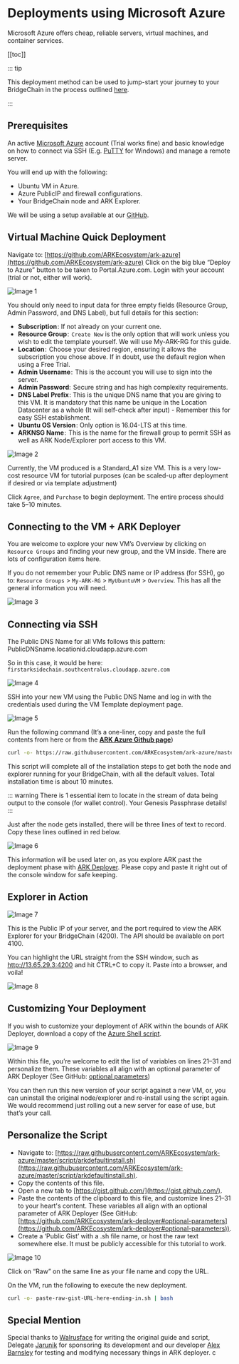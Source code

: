 # Deployments using Microsoft Azure

Microsoft Azure offers cheap, reliable servers, virtual machines, and container services.

[[toc]]

::: tip

This deployment method can be used to jump-start your journey to your BridgeChain in the process outlined [here](/deployer/deployer.html).

:::

## Prerequisites

An active [Microsoft Azure](https://azure.microsoft.com/en-us/) account (Trial works fine) and basic knowledge on how to connect via SSH (E.g. [PuTTY](https://www.putty.org/) for Windows) and manage a remote server.

You will end up with the following:

- Ubuntu VM in Azure.
- Azure PublicIP and firewall configurations.
- Your BridgeChain node and ARK Explorer.

We will be using a setup available at our [GitHub](https://github.com/ARKEcosystem/ark-azure).

## Virtual Machine Quick Deployment

Navigate to: [https://github.com/ARKEcosystem/ark-azure](https://github.com/ARKEcosystem/ark-azure)
Click on the big blue “Deploy to Azure” button to be taken to Portal.Azure.com. Login with your account (trial or not, either will work).

![Image 1](./assets/setup-with-azure/1.jpeg)

You should only need to input data for three empty fields (Resource Group, Admin Password, and DNS Label), but full details for this section:

- **Subscription** : If not already on your current one.
- **Resource Group** :  `Create New` is the only option that will work unless you wish to edit the template yourself. We will use My-ARK-RG for this guide.
- **Location** :  Choose your desired region, ensuring it allows the subscription you chose above. If in doubt, use the default region when using a Free Trial.
- **Admin Username** :  This is the account you will use to sign into the server.
- **Admin Password**:  Secure string and has high complexity requirements.
- **DNS Label Prefix** : This is the unique DNS name that you are giving to this VM. It is mandatory that this name be unique in the Location Datacenter as a whole (It will self-check after input) - Remember this for easy SSH establishment.
- **Ubuntu OS Version** : Only option is 16.04-LTS at this time.
- **ARKNSG Name** :  This is the name for the firewall group to permit SSH as well as ARK Node/Explorer port access to this VM.

![Image 2](./assets/setup-with-azure/2.png)

Currently, the VM produced is a Standard_A1 size VM. This is a very low-cost resource VM for tutorial purposes (can be scaled-up after deployment if desired or via template adjustment)

Click `Agree`, and `Purchase` to begin deployment. The entire process should take 5–10 minutes.

## Connecting to the VM + ARK Deployer

You are welcome to explore your new VM’s Overview by clicking on `Resource Groups` and finding your new group, and the VM inside. There are lots of configuration items here.

If you do not remember your Public DNS name or IP address (for SSH), go to: `Resource Groups` > `My-ARK-RG` > `MyUbuntuVM` > `Overview`. This has all the general information you will need.

![Image 3](./assets/setup-with-azure/3.jpeg)

## Connecting via SSH

The Public DNS Name for all VMs follows this pattern:
PublicDNSname.locationid.cloudapp.azure.com

So in this case, it would be here: `firstarksidechain.southcentralus.cloudapp.azure.com`

![Image 4](./assets/setup-with-azure/4.png)

SSH into your new VM using the Public DNS Name and log in with the credentials used during the VM Template deployment page.

![Image 5](./assets/setup-with-azure/5.png)

Run the following command (It’s a one-liner, copy and paste the full contents from here or from the **[ARK Azure Github page](https://github.com/ARKEcosystem/ark-azure)**)

```bash
curl -o- https://raw.githubusercontent.com/ARKEcosystem/ark-azure/master/script/arkdefaultinstall.sh | bash
```

This script will complete all of the installation steps to get both the node and explorer running for your BridgeChain, with all the default values. Total installation time is about 10 minutes.

::: warning
There is 1 essential item to locate in the stream of data being output to the console (for wallet control). Your Genesis Passphrase details!
:::

Just after the node gets installed, there will be three lines of text to record. Copy these lines outlined in red below.

![Image 6](./assets/setup-with-azure/6.jpeg)

This information will be used later on, as you explore ARK past the deployment phase with [ARK Deployer](https://github.com/ARKEcosystem/ark-deployer). Please copy and paste it right out of the console window for safe keeping.

## Explorer in Action

![Image 7](./assets/setup-with-azure/7.png)

This is the Public IP of your server, and the port required to view the ARK Explorer for your BridgeChain (4200). The API should be available on port 4100.

You can highlight the URL straight from the SSH window, such as http://13.65.29.3:4200 and hit CTRL+C to copy it. Paste into a browser, and voila!

![Image 8](./assets/setup-with-azure/8.png)

## Customizing Your Deployment

If you wish to customize your deployment of ARK within the bounds of ARK Deployer, download a copy of the [Azure Shell script](https://raw.githubusercontent.com/ARKEcosystem/ark-azure/master/script/arkdefaultinstall.sh).

![Image 9](./assets/setup-with-azure/9.png)

Within this file, you’re welcome to edit the list of variables on lines 21–31 and personalize them. These variables all align with an optional parameter of ARK Deployer (See GitHub: [optional parameters](https://github.com/ARKEcosystem/ark-deployer#optional-parameters))

You can then run this new version of your script against a new VM, or, you can uninstall the original node/explorer and re-install using the script again. We would recommend just rolling out a new server for ease of use, but that’s your call.

## Personalize the Script

- Navigate to: [https://raw.githubusercontent.com/ARKEcosystem/ark-azure/master/script/arkdefaultinstall.sh](https://raw.githubusercontent.com/ARKEcosystem/ark-azure/master/script/arkdefaultinstall.sh).
- Copy the contents of this file.
- Open a new tab to [https://gist.github.com/](https://gist.github.com/).
- Paste the contents of the clipboard to this file, and customize lines 21–31 to your heart's content. These variables all align with an optional parameter of ARK Deployer (See GitHub: [https://github.com/ARKEcosystem/ark-deployer#optional-parameters](https://github.com/ARKEcosystem/ark-deployer#optional-parameters)).
- Create a ‘Public Gist’ with a .sh file name, or host the raw text somewhere else. It must be publicly accessible for this tutorial to work.

![Image 10](./assets/setup-with-azure/10.jpeg)

Click on “Raw” on the same line as your file name and copy the URL.

On the VM, run the following to execute the new deployment.

```bash
curl -o- paste-raw-gist-URL-here-ending-in.sh | bash
```

## Special Mention

Special thanks to [Walrusface](https://medium.com/@walrusface) for writing the original guide and script, Delegate [Jarunik](https://medium.com/@jarunik) for sponsoring its development and our developer [Alex Barnsley](https://medium.com/@alexbarnsley) for testing and modifying necessary things in ARK deployer.
c
